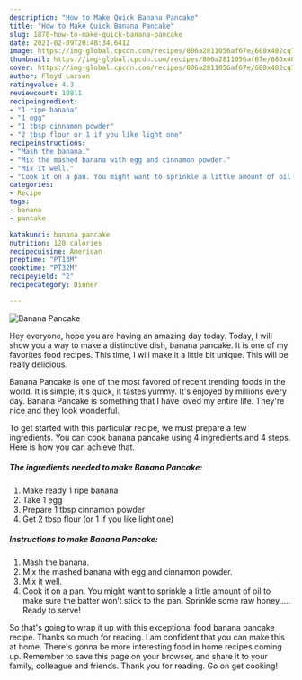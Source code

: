 ```yaml
---
description: "How to Make Quick Banana Pancake"
title: "How to Make Quick Banana Pancake"
slug: 1870-how-to-make-quick-banana-pancake
date: 2021-02-09T20:48:34.641Z
image: https://img-global.cpcdn.com/recipes/806a2811056af67e/680x482cq70/banana-pancake-recipe-main-photo.jpg
thumbnail: https://img-global.cpcdn.com/recipes/806a2811056af67e/680x482cq70/banana-pancake-recipe-main-photo.jpg
cover: https://img-global.cpcdn.com/recipes/806a2811056af67e/680x482cq70/banana-pancake-recipe-main-photo.jpg
author: Floyd Larson
ratingvalue: 4.3
reviewcount: 10811
recipeingredient:
- "1 ripe banana"
- "1 egg"
- "1 tbsp cinnamon powder"
- "2 tbsp flour or 1 if you like light one"
recipeinstructions:
- "Mash the banana."
- "Mix the mashed banana with egg and cinnamon powder."
- "Mix it well."
- "Cook it on a pan. You might want to sprinkle a little amount of oil to make sure the batter won’t stick to the pan. Sprinkle some raw honey..... Ready to serve!"
categories:
- Recipe
tags:
- banana
- pancake

katakunci: banana pancake 
nutrition: 128 calories
recipecuisine: American
preptime: "PT13M"
cooktime: "PT32M"
recipeyield: "2"
recipecategory: Dinner

---
```



![Banana Pancake](https://img-global.cpcdn.com/recipes/806a2811056af67e/680x482cq70/banana-pancake-recipe-main-photo.jpg)

Hey everyone, hope you are having an amazing day today. Today, I will show you a way to make a distinctive dish, banana pancake. It is one of my favorites food recipes. This time, I will make it a little bit unique. This will be really delicious.

Banana Pancake is one of the most favored of recent trending foods in the world. It is simple, it's quick, it tastes yummy. It's enjoyed by millions every day. Banana Pancake is something that I have loved my entire life. They're nice and they look wonderful.




To get started with this particular recipe, we must prepare a few ingredients. You can cook banana pancake using 4 ingredients and 4 steps. Here is how you can achieve that.

<!--inarticleads1-->

##### The ingredients needed to make Banana Pancake:

1. Make ready 1 ripe banana
1. Take 1 egg
1. Prepare 1 tbsp cinnamon powder
1. Get 2 tbsp flour (or 1 if you like light one)




<!--inarticleads2-->

##### Instructions to make Banana Pancake:

1. Mash the banana.
1. Mix the mashed banana with egg and cinnamon powder.
1. Mix it well.
1. Cook it on a pan. You might want to sprinkle a little amount of oil to make sure the batter won’t stick to the pan. Sprinkle some raw honey..... Ready to serve!




So that's going to wrap it up with this exceptional food banana pancake recipe. Thanks so much for reading. I am confident that you can make this at home. There's gonna be more interesting food in home recipes coming up. Remember to save this page on your browser, and share it to your family, colleague and friends. Thank you for reading. Go on get cooking!
